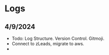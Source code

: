# Logs
## 4/9/2024

- Todo: Log Structure. Version Control. Gitmoji. 
- Connect to zLeads, migrate to aws. 
- 